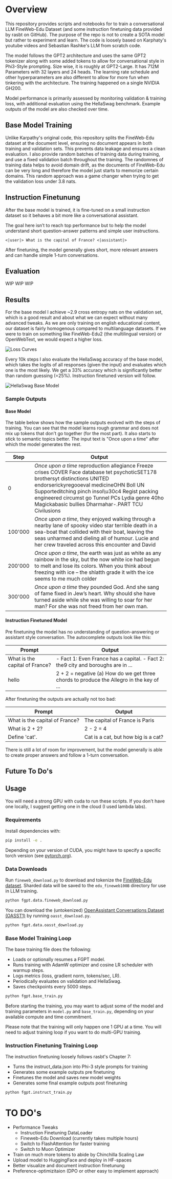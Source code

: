 # Overview

This repository provides scripts and notebooks for to train a conversational LLM FineWeb-Edu Dataset (and some instruction finetuning data provided by rasbt on GitHub). The purpose of the repo is not to create a SOTA model but rather to experiment and learn. The code is loosely based on Karphaty's youtube videos and Sebastian Rashke's LLM from scratch code. 

The model follows the GPT2 architecture and uses the same GPT2 tokenizer along with some added tokens to allow for conversational style in Phi3-Style prompting. Size wise, it is roughly at GPT2-Large. It has 712M Parameters with 32 layers and 24 heads. The learning rate schedule and other hyperparameters are also different to allow for more fun when tinkering with the architecture. The training happened on a single NVIDIA GH200.

Model performance is primarily assessed by monitoring validation & training loss, with additional evaluation using the HellaSwag benchmark. Example outputs of the model are also checked over time.

## Base Model Training

Unlike Karpathy's original code, this repository splits the FineWeb-Edu dataset at the document level, ensuring no document appears in both training and validation sets. This prevents data leakage and ensures a clean evaluation. I also provide random batches of training data during training, and use a fixed validation batch throughout the training. The randomnes of training data helps to avoid domain drift, as the documents of FineWeb-Edu can be very long and therefore the model just starts to memorize certain domains. This random approach was a game changer when trying to get the validation loss under 3.8 nats.

## Instruction Finetunung

After the base model is trained, it is fine-tuned on a small instruction dataset so it behaves a bit more like a conversational assistant.

The goal here isn’t to reach top performance but to help the model understand short question-answer patterns and simple user instructions.

```
<|user|> What is the capital of France? <|assistant|>
```

After finetuning, the model generally gives short, more relevant answers and can handle simple 1-turn conversations.

## Evaluation

WIP WIP WIP

## Results

For the base model I achieve ~2.9 cross entropy nats on the validation set, which is a good result and about what we can expect without many advanced tweaks. As we are only training on english educational content, our dataset is fairly homogenous compared to multilanguage datasets. If we were to train on something like FineWeb-Edu2 (the multilingual version) or OpenWebText, we would expect a higher loss.

![Loss Curves](/report/images/train-loss.png)

Every 10k steps I also evaluate the HellaSwag accuracy of the base model, which takes the logits of all responses (given the input) and evaluates which one is the most likely. We get a 33% accuracy which is significantly better than random guessing (=25%). Instruction finetuned version will follow.

![HellaSwag Base Model](/report/images/hellaswag-base.png)

### Sample Outputs

#### Base Model

The table below shows how the sample outputs evolved with the steps of training. You can see that the model learns rough grammar and does not mix up tokens that don't go together (for the most part). It also starts to stick to semantic topics better. The input text is "Once upon a time" after which the model generates the rest.

| Step | Output |
|------|--------|
| 0    | _Once upon a time_ reproduction allegiance Freeze crises COVER Face database tet psychoticSET178 brothersyt distinctions UNITED endorserickyregooeval medicineOHN Boll UN Supporteditching pinch insol\u30c4 Regist packing engineered circumst go Tunnel PCs Lydia genre 40ho Magickabasic bullies Dharmahar-.PART TCU Civilusions |
| 100'000 | _Once upon a time_, they enjoyed walking through a nearby lane of spooky video star terrible death in a sea-boat that collided with their boat, leaving the seas unharmed and dieling all of humour. Lucie and her crew traveled across this encounter and David |
| 200'000 | _Once upon a time_, the earth was just as white as any rainbow in the sky, but the now white ice had begun to melt and lose its colors. When you think about freezing with ice – the shlatth grade it with the ice seems to me much colder |
| 300'000  | _Once upon a time_ they pounded God. And she sang of fame fixed in Jew’s heart. Why should she have turned aside while she was willing to soar for her man? For she was not freed from her own man. |

#### Instruction Finetuned Model

Pre finetuning the model has no understanding of question-answering or assistant style conversation. The autocomplete outputs look like this:

| Prompt | Output |
|--------|--------|
| What is the capital of France? |  - Fact 1: Even France has a capital. - Fact 2: the9 city and boroughs are in ... |
| hello | 2 + 2 = negative (a) How do we get three chords to produce the Allegro in the key of ... |

After finetuning the outputs are actually not too bad:

| Prompt | Output |
|--------|--------|
| What is the capital of France? | The capital of France is Paris |
| What is 2 + 2? | 2 - 2 = 4 |
| Define 'cat'. | Cat is a cat, but how big is a cat? |

There is still a lot of room for improvement, but the model generally is able to create proper answers and follow a 1-turn conversation.

## Future To Do's

## Usage

You will need a strong GPU with cuda to run these scripts. If you don't have one locally, I suggest getting one in the cloud (I used lambda labs).

### Requirements

Install dependencies with:

```sh
pip install -e .
```

Depending on your version of CUDA, you might have to specify a specific torch version (see [pytorch.org](https://pytorch.org/)).

### Data Downloads

Run `fineweb_download.py` to download and tokenize the [FineWeb-Edu dataset](https://huggingface.co/datasets/HuggingFaceFW/fineweb-edu). Sharded data will be saved to the `edu_fineweb100B` directory for use in LLM training.

```sh
python fgpt.data.fineweb_download.py
```

You can download the (untokenized) [OpenAssistant Conversations Dataset (OASST1)](https://huggingface.co/datasets/OpenAssistant/oasst1) by running `oasst_download.py`.

```sh
python fgpt.data.oasst_download.py
```

### Base Model Training Loop

The base training file does the following: 
- Loads or optionally resumes a FGPT model.
- Runs training with AdamW optimizer and cosine LR scheduler with warmup steps.
- Logs metrics (loss, gradient norm, tokens/sec, LR).
- Periodically evaluates on validation and HellaSwag.
- Saves checkpoints every 5000 steps.

```sh
python fgpt.base_train.py
```

Before starting the training, you may want to adjust some of the model and training parameters in 
`model.py` and `base_train.py`, depending on your available compute and time commitment.

Please note that the training will only happen one 1 GPU at a time. You will need to adjust training loop if you want to do multi-GPU training.

### Instruction Finetuning Training Loop

The instruction finetuning loosely follows rasbt's Chapter 7:
- Turns the instruct_data.json into Phi-3 style prompts for training
- Generates some example outputs pre finetuning 
- Finetunes the model and saves new model weights
- Generates some final example outputs post finetuning

```sh
python fgpt.instruct_train.py
```


# TO DO's
- Performance Tweaks
    - Instruction Finetuning DataLoader
    - Fineweb-Edu Download (currently takes multiple hours)
    - Switch to FlashAttention for faster training
    - Switch to Muon Optimizer
- Train on much more tokens to abide by Chinchilla Scaling Law
- Upload model to HuggingFace and deploy in HF-spaces
- Better visualize and document instruction finetunung
- Preference-optimizitaion (DPO or other easy to implement approach)
